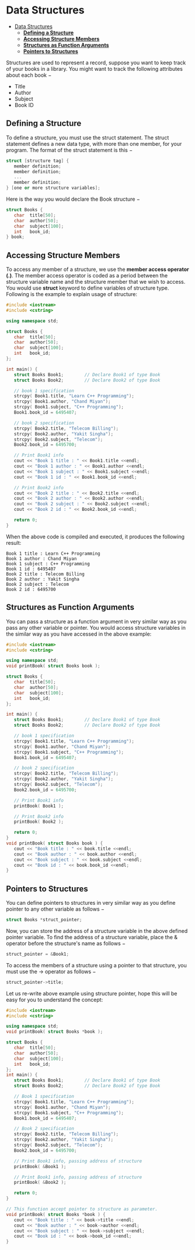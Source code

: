 # Data Structures

- [Data Structures](#data-structures)
  - [**Defining a Structure**](#defining-a-structure)
  - [**Accessing Structure Members**](#accessing-structure-members)
  - [**Structures as Function Arguments**](#structures-as-function-arguments)
  - [**Pointers to Structures**](#pointers-to-structures)

Structures are used to represent a record, suppose you want to keep track of your books in a library. You might want to track the following attributes about each book −

- Title
- Author
- Subject
- Book ID

## **Defining a Structure**

To define a structure, you must use the struct statement. The struct statement defines a new data type, with more than one member, for your program. The format of the struct statement is this −

```cpp
struct [structure tag] {
   member definition;
   member definition;
   ...
   member definition;
} [one or more structure variables];
```

Here is the way you would declare the Book structure −

```cpp
struct Books {
   char  title[50];
   char  author[50];
   char  subject[100];
   int   book_id;
} book;
```

## **Accessing Structure Members**

To access any member of a structure, we use the **member access operator (.)**. The member access operator is coded as a period between the structure variable name and the structure member that we wish to access. You would use **struct** keyword to define variables of structure type. Following is the example to explain usage of structure:

```cpp
#include <iostream>
#include <cstring>

using namespace std;

struct Books {
   char  title[50];
   char  author[50];
   char  subject[100];
   int   book_id;
};

int main() {
   struct Books Book1;        // Declare Book1 of type Book
   struct Books Book2;        // Declare Book2 of type Book

   // book 1 specification
   strcpy( Book1.title, "Learn C++ Programming");
   strcpy( Book1.author, "Chand Miyan");
   strcpy( Book1.subject, "C++ Programming");
   Book1.book_id = 6495407;

   // book 2 specification
   strcpy( Book2.title, "Telecom Billing");
   strcpy( Book2.author, "Yakit Singha");
   strcpy( Book2.subject, "Telecom");
   Book2.book_id = 6495700;

   // Print Book1 info
   cout << "Book 1 title : " << Book1.title <<endl;
   cout << "Book 1 author : " << Book1.author <<endl;
   cout << "Book 1 subject : " << Book1.subject <<endl;
   cout << "Book 1 id : " << Book1.book_id <<endl;

   // Print Book2 info
   cout << "Book 2 title : " << Book2.title <<endl;
   cout << "Book 2 author : " << Book2.author <<endl;
   cout << "Book 2 subject : " << Book2.subject <<endl;
   cout << "Book 2 id : " << Book2.book_id <<endl;

   return 0;
}
```

When the above code is compiled and executed, it produces the following result:

```
Book 1 title : Learn C++ Programming
Book 1 author : Chand Miyan
Book 1 subject : C++ Programming
Book 1 id : 6495407
Book 2 title : Telecom Billing
Book 2 author : Yakit Singha
Book 2 subject : Telecom
Book 2 id : 6495700
```

## **Structures as Function Arguments**

You can pass a structure as a function argument in very similar way as you pass any other variable or pointer. You would access structure variables in the similar way as you have accessed in the above example:

```cpp
#include <iostream>
#include <cstring>

using namespace std;
void printBook( struct Books book );

struct Books {
   char  title[50];
   char  author[50];
   char  subject[100];
   int   book_id;
};

int main() {
   struct Books Book1;        // Declare Book1 of type Book
   struct Books Book2;        // Declare Book2 of type Book

   // book 1 specification
   strcpy( Book1.title, "Learn C++ Programming");
   strcpy( Book1.author, "Chand Miyan");
   strcpy( Book1.subject, "C++ Programming");
   Book1.book_id = 6495407;

   // book 2 specification
   strcpy( Book2.title, "Telecom Billing");
   strcpy( Book2.author, "Yakit Singha");
   strcpy( Book2.subject, "Telecom");
   Book2.book_id = 6495700;

   // Print Book1 info
   printBook( Book1 );

   // Print Book2 info
   printBook( Book2 );

   return 0;
}
void printBook( struct Books book ) {
   cout << "Book title : " << book.title <<endl;
   cout << "Book author : " << book.author <<endl;
   cout << "Book subject : " << book.subject <<endl;
   cout << "Book id : " << book.book_id <<endl;
}
```

## **Pointers to Structures**

You can define pointers to structures in very similar way as you define pointer to any other variable as follows −

```cpp
struct Books *struct_pointer;
```

Now, you can store the address of a structure variable in the above defined pointer variable. To find the address of a structure variable, place the & operator before the structure's name as follows −

```cpp
struct_pointer = &Book1;
```

To access the members of a structure using a pointer to that structure, you must use the -> operator as follows −

```cpp
struct_pointer->title;
```

Let us re-write above example using structure pointer, hope this will be easy for you to understand the concept:

```cpp
#include <iostream>
#include <cstring>

using namespace std;
void printBook( struct Books *book );

struct Books {
   char  title[50];
   char  author[50];
   char  subject[100];
   int   book_id;
};
int main() {
   struct Books Book1;        // Declare Book1 of type Book
   struct Books Book2;        // Declare Book2 of type Book

   // Book 1 specification
   strcpy( Book1.title, "Learn C++ Programming");
   strcpy( Book1.author, "Chand Miyan");
   strcpy( Book1.subject, "C++ Programming");
   Book1.book_id = 6495407;

   // Book 2 specification
   strcpy( Book2.title, "Telecom Billing");
   strcpy( Book2.author, "Yakit Singha");
   strcpy( Book2.subject, "Telecom");
   Book2.book_id = 6495700;

   // Print Book1 info, passing address of structure
   printBook( &Book1 );

   // Print Book1 info, passing address of structure
   printBook( &Book2 );

   return 0;
}

// This function accept pointer to structure as parameter.
void printBook( struct Books *book ) {
   cout << "Book title : " << book->title <<endl;
   cout << "Book author : " << book->author <<endl;
   cout << "Book subject : " << book->subject <<endl;
   cout << "Book id : " << book->book_id <<endl;
}
```
